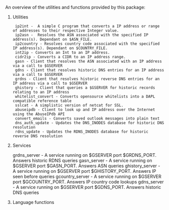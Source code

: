 An overview of the utilities and functions provided by this package:

1. Utilities

        ip2int -  A simple C program that converts a IP address or range of addresses to their respective Integer value.
        ip2asn -  Resolves the ASN associated with the specified IP address(s). Dependant on $ASN_FILE.
        ip2country - Resolves country code associated with the specified IP address(s). Dependant on $COUNTRY_FILE.
        int2ip - Converts an Int to an IP address.
        cidr2ip - Converts a CIDR to an IP address range. 
        gasn - Client that resolves the ASN associated with an IP address via a call to $GSERVER
        gdns - Client that resolves historic DNS entries for an IP address via a call to $GSERVER
        grdns - Client that resolves historic reverse DNS entries for an IP address via a call to $GSERVER
        ghistory - Client that queries a $GSERVER for historic records relating to an IP address
        whitelist_convert - Converts opensource whitelists into a DAPL compatible reference table
        sslcat - A simplistic version of netcat for SSL.
        abuseipdb - Client to look up and IP address over the Internet using the AbuseIPdb API
        convert_emails - Converts saved outlook messages into plain text
        dns_auth_update - Updates the DNS_INODES database for historic DNS resolution
        rdns_update - Updates the RDNS_INODES database for historic reverse DNS resolution
  
  2. Services
  
        grdns_server - A service running on $GSERVER port $GRDNS_PORT. Answers historic RDNS queries
        gasn_server -  A service running on $GSERVER port $GASN_PORT. Answers ASN queries
        ghistory_server - A service running on $GSERVER port $GHISTORY_PORT. Answers IP seen before queries
        gcountry_server - A service running on $GSERVER port $GCOUNTRY_PORT. Answers IP country code lookups
        gdns_server - A service running on $GSERVER port $GDNS_PORT. Answers historic DNS queries
  
  3. Language functions
